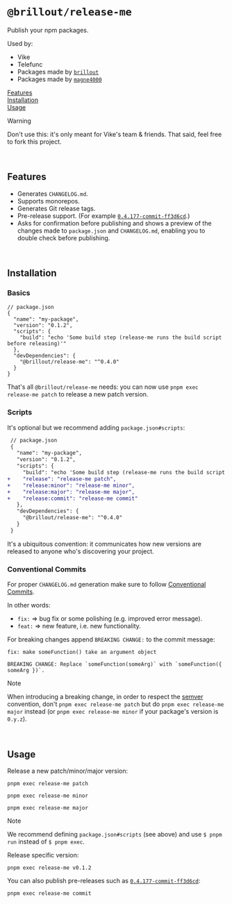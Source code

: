 # `@brillout/release-me`

Publish your npm packages.

Used by:
- Vike
- Telefunc
- Packages made by [`brillout`](https://github.com/brillout)
- Packages made by [`magne4000`](https://github.com/magne4000)

[Features](#features)  
[Installation](#installation)  
[Usage](#usage)  

> [!WARNING]
> Don't use this: it's only meant for Vike's team & friends. That said, feel free to fork this project.

<br/>


## Features

- Generates `CHANGELOG.md`.
- Supports monorepos.
- Generates Git release tags.
- Pre-release support. (For example [`0.4.177-commit-ff3d6cd`](https://www.npmjs.com/package/vike/v/0.4.177-commit-ff3d6cd).)
- Asks for confirmation before publishing and shows a preview of the changes made to `package.json` and `CHANGELOG.md`, enabling you to double check before publishing.

<br/>


## Installation

### Basics

```json5
// package.json
{
  "name": "my-package",
  "version": "0.1.2",
  "scripts": {
    "build": "echo 'Some build step (release-me runs the build script before releasing)'"
  },
  "devDependencies": {
    "@brillout/release-me": "^0.4.0"
  }
}
```

That's all `@brillout/release-me` needs: you can now use `pnpm exec release-me patch` to release a new patch version.

### Scripts

It's optional but we recommend adding `package.json#scripts`:

```diff
 // package.json
 {
   "name": "my-package",
   "version": "0.1.2",
   "scripts": {
     "build": "echo 'Some build step (release-me runs the build script before releasing)'"
+    "release": "release-me patch",
+    "release:minor": "release-me minor",
+    "release:major": "release-me major",
+    "release:commit": "release-me commit"
   },
   "devDependencies": {
     "@brillout/release-me": "^0.4.0"
   }
 }
```

It's a ubiquitous convention: it communicates how new versions are released to anyone who's discovering your project.

### Conventional Commits

For proper `CHANGELOG.md` generation make sure to follow [Conventional Commits](https://www.conventionalcommits.org).

In other words:

- `fix:` => bug fix or some polishing (e.g. improved error message).
- `feat:` => new feature, i.e. new functionality.

For breaking changes append `BREAKING CHANGE:` to the commit message:

```
fix: make someFunction() take an argument object

BREAKING CHANGE: Replace `someFunction(someArg)` with `someFunction({ someArg })`.
```

> [!NOTE]
> When introducing a breaking change, in order to respect the [semver](https://semver.org/) convention, don't `pnpm exec release-me patch` but do `pnpm exec release-me major` instead (or `pnpm exec release-me minor` if your package's version is `0.y.z`).

<br/>


## Usage

Release a new patch/minor/major version:

```shell
pnpm exec release-me patch
```
```shell
pnpm exec release-me minor
```
```shell
pnpm exec release-me major
```

> [!NOTE]
> We recommend defining `package.json#scripts` (see above) and use `$ pnpm run` instead of `$ pnpm exec`.

Release specific version:

```shell
pnpm exec release-me v0.1.2
```

You can also publish pre-releases such as [`0.4.177-commit-ff3d6cd`](https://www.npmjs.com/package/vike/v/0.4.177-commit-ff3d6cd):

```shell
pnpm exec release-me commit
```
